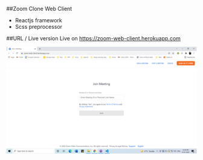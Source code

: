 ##Zoom Clone Web Client

- Reactjs framework
- Scss preprocessor

##URL / Live version
Live on https://zoom-web-client.herokuapp.com

![Join a meeting interface](https://github.com/saheelsapovadia/zoom-clone-web-client/blob/master/Screenshots/joinmeeting.png)
